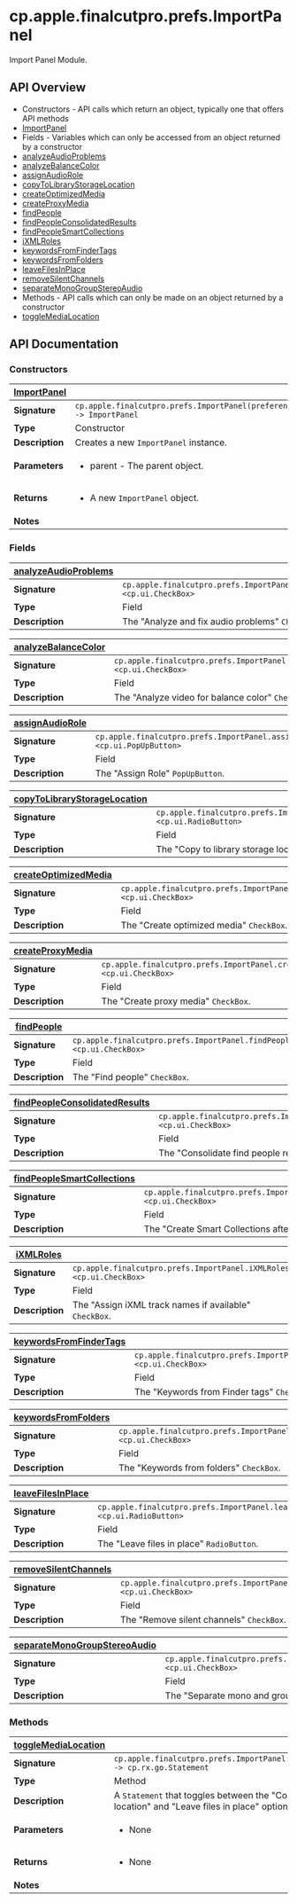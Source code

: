 # cp.apple.finalcutpro.prefs.ImportPanel

Import Panel Module.

## API Overview
* Constructors - API calls which return an object, typically one that offers API methods
 * [ImportPanel](#ImportPanel)
* Fields - Variables which can only be accessed from an object returned by a constructor
 * [analyzeAudioProblems](#analyzeAudioProblems)
 * [analyzeBalanceColor](#analyzeBalanceColor)
 * [assignAudioRole](#assignAudioRole)
 * [copyToLibraryStorageLocation](#copyToLibraryStorageLocation)
 * [createOptimizedMedia](#createOptimizedMedia)
 * [createProxyMedia](#createProxyMedia)
 * [findPeople](#findPeople)
 * [findPeopleConsolidatedResults](#findPeopleConsolidatedResults)
 * [findPeopleSmartCollections](#findPeopleSmartCollections)
 * [iXMLRoles](#iXMLRoles)
 * [keywordsFromFinderTags](#keywordsFromFinderTags)
 * [keywordsFromFolders](#keywordsFromFolders)
 * [leaveFilesInPlace](#leaveFilesInPlace)
 * [removeSilentChannels](#removeSilentChannels)
 * [separateMonoGroupStereoAudio](#separateMonoGroupStereoAudio)
* Methods - API calls which can only be made on an object returned by a constructor
 * [toggleMediaLocation](#toggleMediaLocation)

## API Documentation

### Constructors

| [ImportPanel](#ImportPanel)         |                                                                                     |
| --------------------------------------------|-------------------------------------------------------------------------------------|
| **Signature**                               | `cp.apple.finalcutpro.prefs.ImportPanel(preferencesDialog) -> ImportPanel`                                                                    |
| **Type**                                    | Constructor                                                                     |
| **Description**                             | Creates a new `ImportPanel` instance.                                                                     |
| **Parameters**                              | <ul><li>parent - The parent object.</li></ul> |
| **Returns**                                 | <ul><li>A new `ImportPanel` object.</li></ul>          |
| **Notes**                                   | <ul></ul>                |

### Fields

| [analyzeAudioProblems](#analyzeAudioProblems)         |                                                                                     |
| --------------------------------------------|-------------------------------------------------------------------------------------|
| **Signature**                               | `cp.apple.finalcutpro.prefs.ImportPanel.analyzeAudioProblems <cp.ui.CheckBox>`                                                                    |
| **Type**                                    | Field                                                                     |
| **Description**                             | The "Analyze and fix audio problems" `CheckBox`.                                                                     |

| [analyzeBalanceColor](#analyzeBalanceColor)         |                                                                                     |
| --------------------------------------------|-------------------------------------------------------------------------------------|
| **Signature**                               | `cp.apple.finalcutpro.prefs.ImportPanel.analyzeBalanceColor <cp.ui.CheckBox>`                                                                    |
| **Type**                                    | Field                                                                     |
| **Description**                             | The "Analyze video for balance color" `CheckBox`.                                                                     |

| [assignAudioRole](#assignAudioRole)         |                                                                                     |
| --------------------------------------------|-------------------------------------------------------------------------------------|
| **Signature**                               | `cp.apple.finalcutpro.prefs.ImportPanel.assignAudioRole <cp.ui.PopUpButton>`                                                                    |
| **Type**                                    | Field                                                                     |
| **Description**                             | The "Assign Role" `PopUpButton`.                                                                     |

| [copyToLibraryStorageLocation](#copyToLibraryStorageLocation)         |                                                                                     |
| --------------------------------------------|-------------------------------------------------------------------------------------|
| **Signature**                               | `cp.apple.finalcutpro.prefs.ImportPanel.copyToLibraryStorageLocation <cp.ui.RadioButton>`                                                                    |
| **Type**                                    | Field                                                                     |
| **Description**                             | The "Copy to library storage location" `RadioButton`.                                                                     |

| [createOptimizedMedia](#createOptimizedMedia)         |                                                                                     |
| --------------------------------------------|-------------------------------------------------------------------------------------|
| **Signature**                               | `cp.apple.finalcutpro.prefs.ImportPanel.createOptimizedMedia <cp.ui.CheckBox>`                                                                    |
| **Type**                                    | Field                                                                     |
| **Description**                             | The "Create optimized media" `CheckBox`.                                                                     |

| [createProxyMedia](#createProxyMedia)         |                                                                                     |
| --------------------------------------------|-------------------------------------------------------------------------------------|
| **Signature**                               | `cp.apple.finalcutpro.prefs.ImportPanel.createProxyMedia <cp.ui.CheckBox>`                                                                    |
| **Type**                                    | Field                                                                     |
| **Description**                             | The "Create proxy media" `CheckBox`.                                                                     |

| [findPeople](#findPeople)         |                                                                                     |
| --------------------------------------------|-------------------------------------------------------------------------------------|
| **Signature**                               | `cp.apple.finalcutpro.prefs.ImportPanel.findPeople <cp.ui.CheckBox>`                                                                    |
| **Type**                                    | Field                                                                     |
| **Description**                             | The "Find people" `CheckBox`.                                                                     |

| [findPeopleConsolidatedResults](#findPeopleConsolidatedResults)         |                                                                                     |
| --------------------------------------------|-------------------------------------------------------------------------------------|
| **Signature**                               | `cp.apple.finalcutpro.prefs.ImportPanel.findPeopleConsolidatedResults <cp.ui.CheckBox>`                                                                    |
| **Type**                                    | Field                                                                     |
| **Description**                             | The "Consolidate find people results" `CheckBox`.                                                                     |

| [findPeopleSmartCollections](#findPeopleSmartCollections)         |                                                                                     |
| --------------------------------------------|-------------------------------------------------------------------------------------|
| **Signature**                               | `cp.apple.finalcutpro.prefs.ImportPanel.findPeopleSmartCollections <cp.ui.CheckBox>`                                                                    |
| **Type**                                    | Field                                                                     |
| **Description**                             | The "Create Smart Collections after analysis" `CheckBox`.                                                                     |

| [iXMLRoles](#iXMLRoles)         |                                                                                     |
| --------------------------------------------|-------------------------------------------------------------------------------------|
| **Signature**                               | `cp.apple.finalcutpro.prefs.ImportPanel.iXMLRoles <cp.ui.CheckBox>`                                                                    |
| **Type**                                    | Field                                                                     |
| **Description**                             | The "Assign iXML track names if available" `CheckBox`.                                                                     |

| [keywordsFromFinderTags](#keywordsFromFinderTags)         |                                                                                     |
| --------------------------------------------|-------------------------------------------------------------------------------------|
| **Signature**                               | `cp.apple.finalcutpro.prefs.ImportPanel.keywordsFromFinderTags <cp.ui.CheckBox>`                                                                    |
| **Type**                                    | Field                                                                     |
| **Description**                             | The "Keywords from Finder tags" `CheckBox`.                                                                     |

| [keywordsFromFolders](#keywordsFromFolders)         |                                                                                     |
| --------------------------------------------|-------------------------------------------------------------------------------------|
| **Signature**                               | `cp.apple.finalcutpro.prefs.ImportPanel.keywordsFromFolders <cp.ui.CheckBox>`                                                                    |
| **Type**                                    | Field                                                                     |
| **Description**                             | The "Keywords from folders" `CheckBox`.                                                                     |

| [leaveFilesInPlace](#leaveFilesInPlace)         |                                                                                     |
| --------------------------------------------|-------------------------------------------------------------------------------------|
| **Signature**                               | `cp.apple.finalcutpro.prefs.ImportPanel.leaveFilesInPlace <cp.ui.RadioButton>`                                                                    |
| **Type**                                    | Field                                                                     |
| **Description**                             | The "Leave files in place" `RadioButton`.                                                                     |

| [removeSilentChannels](#removeSilentChannels)         |                                                                                     |
| --------------------------------------------|-------------------------------------------------------------------------------------|
| **Signature**                               | `cp.apple.finalcutpro.prefs.ImportPanel.removeSilentChannels <cp.ui.CheckBox>`                                                                    |
| **Type**                                    | Field                                                                     |
| **Description**                             | The "Remove silent channels" `CheckBox`.                                                                     |

| [separateMonoGroupStereoAudio](#separateMonoGroupStereoAudio)         |                                                                                     |
| --------------------------------------------|-------------------------------------------------------------------------------------|
| **Signature**                               | `cp.apple.finalcutpro.prefs.ImportPanel.separateMonoGroupStereoAudio <cp.ui.CheckBox>`                                                                    |
| **Type**                                    | Field                                                                     |
| **Description**                             | The "Separate mono and group stereo audio" `CheckBox`.                                                                     |

### Methods

| [toggleMediaLocation](#toggleMediaLocation)         |                                                                                     |
| --------------------------------------------|-------------------------------------------------------------------------------------|
| **Signature**                               | `cp.apple.finalcutpro.prefs.ImportPanel:toggleMediaLocation() -> cp.rx.go.Statement`                                                                    |
| **Type**                                    | Method                                                                     |
| **Description**                             | A `Statement` that toggles between the "Copy to library storage location" and "Leave files in place" options.                                                                     |
| **Parameters**                              | <ul><li>None</li></ul> |
| **Returns**                                 | <ul><li>None</li></ul>          |
| **Notes**                                   | <ul></ul>                |


